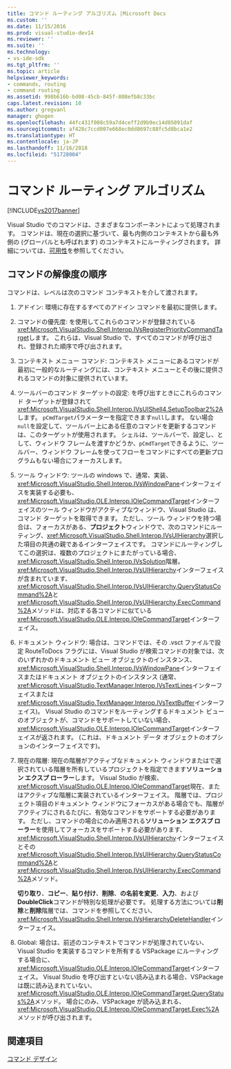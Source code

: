 ```yaml
---
title: コマンド ルーティング アルゴリズム |Microsoft Docs
ms.custom: ''
ms.date: 11/15/2016
ms.prod: visual-studio-dev14
ms.reviewer: ''
ms.suite: ''
ms.technology:
- vs-ide-sdk
ms.tgt_pltfrm: ''
ms.topic: article
helpviewer_keywords:
- commands, routing
- command routing
ms.assetid: 998b616b-bd08-45cb-845f-808efb8c33bc
caps.latest.revision: 10
ms.author: gregvanl
manager: ghogen
ms.openlocfilehash: 44fc431f008c59a7d4ceff2d9b9ec14d85091daf
ms.sourcegitcommit: af428c7ccd007e668ec0dd8697c88fc5d8bca1e2
ms.translationtype: HT
ms.contentlocale: ja-JP
ms.lasthandoff: 11/16/2018
ms.locfileid: "51728004"
---
```

# <a name="command-routing-algorithm"></a>コマンド ルーティング アルゴリズム
[!INCLUDE[vs2017banner](../../includes/vs2017banner.md)]

Visual Studio でのコマンドは、さまざまなコンポーネントによって処理されます。 コマンドは、現在の選択に基づいて、最も内側のコンテキストから最も外側の (グローバルとも呼ばれます) のコンテキストにルーティングされます。 詳細については、[可用性](../../extensibility/internals/command-availability.md)を参照してください。  
  
## <a name="order-of-command-resolution"></a>コマンドの解像度の順序  
 コマンドは、レベルは次のコマンド コンテキストを介して渡されます。  
  
1.  アドイン: 環境に存在するすべてのアドイン コマンドを最初に提供します。  
  
2.  コマンドの優先度: を使用してこれらのコマンドが登録されている<xref:Microsoft.VisualStudio.Shell.Interop.IVsRegisterPriorityCommandTarget>します。 これらは、Visual Studio で、すべてのコマンドが呼び出され、登録された順序で呼び出されます。  
  
3.  コンテキスト メニュー コマンド: コンテキスト メニューにあるコマンドが最初に一般的なルーティングには、コンテキスト メニューとその後に提供されるコマンドの対象に提供されています。  
  
4.  ツールバーのコマンド ターゲットの設定: を呼び出すときにこれらのコマンド ターゲットが登録されて<xref:Microsoft.VisualStudio.Shell.Interop.IVsUIShell4.SetupToolbar2%2A>します。 `pCmdTarget`パラメーターを指定できます`null`します。 ない場合`null`を設定して、ツールバー上にある任意のコマンドを更新するコマンドは、このターゲットが使用されます。 シェルは、ツールバーで、設定し、として、ウィンドウ フレームを渡すかどうか、`pCmdTarget`できるように、ツールバー、ウィンドウ フレームを使ってフローをコマンドにすべての更新プログラムもない場合にフォーカスします。  
  
5.  ツール ウィンドウ: ツールの windows で、通常、実装、<xref:Microsoft.VisualStudio.Shell.Interop.IVsWindowPane>インターフェイスを実装する必要も、<xref:Microsoft.VisualStudio.OLE.Interop.IOleCommandTarget>インターフェイスのツール ウィンドウがアクティブなウィンドウ、Visual Studio は、コマンド ターゲットを取得できます。 ただし、ツール ウィンドウを持つ場合は、フォーカスがある、**プロジェクト**ウィンドウで、次のコマンドにルーティング、<xref:Microsoft.VisualStudio.Shell.Interop.IVsUIHierarchy>選択した項目の共通の親であるインターフェイスです。 コマンドにルーティングしてこの選択は、複数のプロジェクトにまたがっている場合、<xref:Microsoft.VisualStudio.Shell.Interop.IVsSolution>階層。 <xref:Microsoft.VisualStudio.Shell.Interop.IVsUIHierarchy>インターフェイスが含まれています、<xref:Microsoft.VisualStudio.Shell.Interop.IVsUIHierarchy.QueryStatusCommand%2A>と<xref:Microsoft.VisualStudio.Shell.Interop.IVsUIHierarchy.ExecCommand%2A>メソッドは、対応する各コマンドに似ている<xref:Microsoft.VisualStudio.OLE.Interop.IOleCommandTarget>インターフェイス。  
  
6.  ドキュメント ウィンドウ: 場合は、コマンドでは、その .vsct ファイルで設定 RouteToDocs フラグには、Visual Studio が検索コマンドの対象では、次のいずれかのドキュメント ビュー オブジェクトのインスタンス、<xref:Microsoft.VisualStudio.Shell.Interop.IVsWindowPane>インターフェイスまたはドキュメント オブジェクトのインスタンス (通常、 <xref:Microsoft.VisualStudio.TextManager.Interop.IVsTextLines>インターフェイスまたは<xref:Microsoft.VisualStudio.TextManager.Interop.IVsTextBuffer>インターフェイス)。 Visual Studio のコマンドをルーティングするドキュメント ビューのオブジェクトが、コマンドをサポートしていない場合、<xref:Microsoft.VisualStudio.OLE.Interop.IOleCommandTarget>インターフェイスが返されます。 (これは、ドキュメント データ オブジェクトのオプションのインターフェイスです)。  
  
7.  現在の階層: 現在の階層がアクティブなドキュメント ウィンドウまたはで選択されている階層を所有しているプロジェクトを指定できます**ソリューション エクスプ ローラー**します。 Visual Studio が検索、<xref:Microsoft.VisualStudio.OLE.Interop.IOleCommandTarget>現在、またはアクティブな階層に実装されているインターフェイス。 階層では、プロジェクト項目のドキュメント ウィンドウにフォーカスがある場合でも、階層がアクティブにされるたびに、有効なコマンドをサポートする必要があります。 ただし、コマンドの場合にのみ適用される**ソリューション エクスプ ローラー**を使用してフォーカスをサポートする必要があります、<xref:Microsoft.VisualStudio.Shell.Interop.IVsUIHierarchy>インターフェイスとその<xref:Microsoft.VisualStudio.Shell.Interop.IVsUIHierarchy.QueryStatusCommand%2A>と<xref:Microsoft.VisualStudio.Shell.Interop.IVsUIHierarchy.ExecCommand%2A>メソッド。  
  
     **切り取り**、**コピー**、**貼り付け**、**削除**、**の名前を変更**、**入力**、および**DoubleClick**コマンドが特別な処理が必要です。 処理する方法については**削除**と**削除**階層では、コマンドを参照してください、<xref:Microsoft.VisualStudio.Shell.Interop.IVsHierarchyDeleteHandler>インターフェイス。  
  
8.  Global: 場合は、前述のコンテキストでコマンドが処理されていない、Visual Studio を実装するコマンドを所有する VSPackage にルーティングする場合に、<xref:Microsoft.VisualStudio.OLE.Interop.IOleCommandTarget>インターフェイス。 Visual Studio を呼び出すといない読み込まれる場合、VSPackage は既に読み込まれていない、<xref:Microsoft.VisualStudio.OLE.Interop.IOleCommandTarget.QueryStatus%2A>メソッド。 場合にのみ、VSPackage が読み込まれる、<xref:Microsoft.VisualStudio.OLE.Interop.IOleCommandTarget.Exec%2A>メソッドが呼び出されます。  
  
## <a name="see-also"></a>関連項目  
 [コマンド デザイン](../../extensibility/internals/command-design.md)

